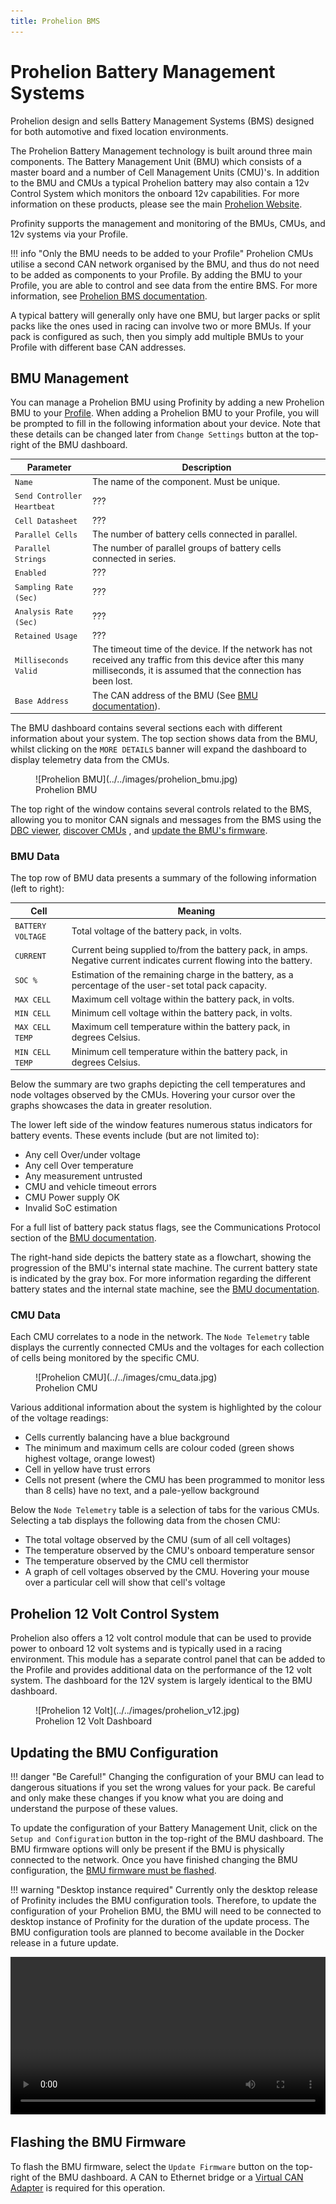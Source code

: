 ```yaml
---
title: Prohelion BMS
---
```


# Prohelion Battery Management Systems

Prohelion design and sells Battery Management Systems (BMS) designed for both automotive and fixed location environments.

The Prohelion Battery Management technology is built around three main components.  The Battery Management Unit (BMU) which consists of a master board and a number of Cell Management Units (CMU)'s.  In addition to the BMU and CMUs a typical Prohelion battery may also contain a 12v Control System which monitors the onboard 12v capabilities.  For more information on these products, please see the main [Prohelion Website](https://www.prohelion.com/product-category/bms/).

Profinity supports the management and monitoring of the BMUs, CMUs, and 12v systems via your Profile.

!!! info "Only the BMU needs to be added to your Profile"
    Prohelion CMUs utilise a second CAN network organised by the BMU, and thus do not need to be added as components to your Profile. By adding the BMU to your Profile, you are able to control and see data from the entire BMS. For more information, see [Prohelion BMS documentation](../../../Battery_Management_Systems/index.md).

A typical battery will generally only have one BMU, but larger packs or split packs like the ones used in racing can involve two or more BMUs.  If your pack is configured as such, then you simply add multiple BMUs to your Profile with different base CAN addresses.

## BMU Management

You can manage a Prohelion BMU using Profinity by adding a new Prohelion BMU to your [Profile](../../Getting_Started/Profiles.md). When adding a Prohelion BMU to your Profile, you will be prompted to fill in the following information about your device. Note that these details can be changed later from `Change Settings` button at the top-right of the BMU dashboard.

<!-- Finish this -->
|Parameter                  |Description                                                                                         |
|---------------------------|----------------------------------------------------------------------------------------------------|
|`Name`                     | The name of the component. Must be unique.                                                         |
|`Send Controller Heartbeat`| ??? |
|`Cell Datasheet`           | ??? |
|`Parallel Cells`           | The number of battery cells connected in parallel.                                                 |
|`Parallel Strings`         | The number of parallel groups of battery cells connected in series.                                |
|`Enabled`                  | ??? |
|`Sampling Rate (Sec)`      | ??? |
|`Analysis Rate (Sec)`      | ??? |
|`Retained Usage`           | ??? |
|`Milliseconds Valid`       | The timeout time of the device. If the network has not received any traffic from this device after this many milliseconds, it is assumed that the connection has been lost. |
|`Base Address`             | The CAN address of the BMU (See [BMU documentation](../../../Battery_Management_Systems/index.md)). |

The BMU dashboard contains several sections each with different information about your system. The top section shows data from the BMU, whilst clicking on the `MORE DETAILS` banner will expand the dashboard to display telemetry data from the CMUs.

<figure markdown>
![Prohelion BMU](../../images/prohelion_bmu.jpg)
<figcaption>Prohelion BMU</figcaption>
</figure>

The top right of the window contains several controls related to the BMS, allowing you to monitor CAN signals and messages from the BMS using the [DBC viewer](../../CAN_Utilities/CAN_Bus_DBC.md), [discover CMUs]() , and [update the BMU's firmware](#flashing-the-bmu-firmware).

### BMU Data

The top row of BMU data presents a summary of the following information (left to right):

| Cell              | Meaning                                                                                                                |
|-------------------|------------------------------------------------------------------------------------------------------------------------|
| `BATTERY VOLTAGE` | Total voltage of the battery pack, in volts.                                                                           |
| `CURRENT`         | Current being supplied to/from the battery pack, in amps. Negative current indicates current flowing into the battery. |
| `SOC %`           | Estimation of the remaining charge in the battery, as a percentage of the user-set total pack capacity.                |
| `MAX CELL`        | Maximum cell voltage within the battery pack, in volts.                                                                |
| `MIN CELL`        | Minimum cell voltage within the battery pack, in volts.                                                                |
| `MAX CELL TEMP`   | Maximum cell temperature within the battery pack, in degrees Celsius.                                                  |
| `MIN CELL TEMP`   | Minimum cell temperature within the battery pack, in degrees Celsius.                                                  |

<!--
| `Min mV`    | Minimum voltage cell in the pack, and its voltage. The example shows Node (CMU) 8, Cell 0 is minimum, at 3699mV                                                                        |
| `Max mV`    | Maximum voltage cell in the pack, and its voltage. The example shows Node (CMU) 14, Cell 7 is maximum, at 3799mV                                                                        |
| `Min C`     | Minimum temperature cell in the pack, and it's temperature       |  
| `Max C`     | Maximum temperature cell in the pack, and it's temperature       |
| `Pack mV`   | Total pack voltage                                               |
| `Pack mA`   | Total pack current                                               |
| `Balance +` | Balance threshold voltage                                        |
| `Balance -` | Balance threshold minimum voltage (balance voltage – hysteresis) | 
| `CMU Count` | CMU count in system                                              | -->

<!--The next row shows Precharge status information on the left:

| Cell             | Meaning                                                        |
|------------------|----------------------------------------------------------------|
| `Prechrg Status` | Current state (Idle, Precharge, Run, etc)                      |
|                  | Contactor 12V supply voltage presence (mV on v4 or older BMUs) | -->

Below the summary are two graphs depicting the cell temperatures and node voltages observed by the CMUs. Hovering your cursor over the graphs showcases the data in greater resolution.

<!--The buttons in the BMU section shows the various status flags, some flags are normal and show green when engaged, if buttons are showing orange or red then consult the BMU manual for more information. -->

<!-- Note that when not engaged or receiving messages from the control module the BMU will drop back to its safe precharge state which is the error state. -->

The lower left side of the window features numerous status indicators for battery events. These events include (but are not limited to):

- Any cell Over/under voltage
- Any cell Over temperature
- Any measurement untrusted
- CMU and vehicle timeout errors
- CMU Power supply OK
- Invalid SoC estimation

For a full list of battery pack status flags, see the Communications Protocol section of the [BMU documentation](../../../Battery_Management_Systems/index.md).

The right-hand side depicts the battery state as a flowchart, showing the progression of the BMU's internal state machine. The current battery state is indicated by the gray box. For more information regarding the different battery states and the internal state machine, see the [BMU documentation](../../../Battery_Management_Systems/index.md).

### CMU Data

Each CMU correlates to a node in the network. The `Node Telemetry` table displays the currently connected CMUs and the voltages for each collection of cells being monitored by the specific CMU. 

<!-- The information shown is:

| Cell            | Meaning                             |
|-----------------|-------------------------------------|
| `Node Number`   | CMU Serial Number                   |
| `PCB C`         | CMU circuit board (PCB) temperature |
| `Cell C`        | CMU external (cell) temperature     |
| `PCB C`         | CMU circuit board (PCB) temperature |
| `Cell 1 - 8 mV` | 1 – 8 cell voltage measurements     | -->

<figure markdown>
![Prohelion CMU](../../images/cmu_data.jpg)
<figcaption>Prohelion CMU</figcaption>
</figure>

Various additional information about the system is highlighted by the colour of the voltage readings:

- Cells currently balancing have a blue background
- The minimum and maximum cells <!--have bold text and -->are colour coded (green shows highest voltage, orange lowest)
- Cell in yellow have trust errors
- Cells not present (where the CMU has been programmed to monitor less than 8 cells) have no text, and a pale-yellow background

Below the `Node Telemetry` table is a selection of tabs for the various CMUs. Selecting a tab displays the following data from the chosen CMU:

- The total voltage observed by the CMU (sum of all cell voltages)
- The temperature observed by the CMU's onboard temperature sensor
- The temperature observed by the CMU cell thermistor
- A graph of cell voltages observed by the CMU. Hovering your mouse over a particular cell will show that cell's voltage

## Prohelion 12 Volt Control System

Prohelion also offers a 12 volt control module that can be used to provide power to onboard 12 volt systems and is typically used in a racing environment.  This module has a separate control panel that can be added to the Profile and provides additional data on the performance of the 12 volt system. The dashboard for the 12V system is largely identical to the BMU dashboard.

<figure markdown>
![Prohelion 12 Volt](../../images/prohelion_v12.jpg)
<figcaption>Prohelion 12 Volt Dashboard</figcaption>
</figure>

## Updating the BMU Configuration

!!! danger "Be Careful!"
    Changing the configuration of your BMU can lead to dangerous situations if you set the wrong values for your pack.  Be careful and only make these changes if you know what you are doing and understand the purpose of these values.

To update the configuration of your Battery Management Unit, click on the `Setup and Configuration` button in the top-right of the BMU dashboard. The BMU firmware options will only be present if the BMU is physically connected to the network. Once you have finished changing the BMU configuration, the [BMU firmware must be flashed](#flashing-the-bmu-firmware).

!!! warning "Desktop instance required"
    Currently only the desktop release of Profinity includes the BMU configuration tools. Therefore, to update the configuration of your Prohelion BMU, the BMU will need to be connected to desktop instance of Profinity for the duration of the update process. The BMU configuration tools are planned to become available in the Docker release in a future update.

<!-- Video needs to be update, requires a physical BMU -->
<video autoplay loop controls width="100%">
  <source src="../../video/ConfigBMU.mov" type="video/mp4">
  Your browser does not support the video tag.
</video>

## Flashing the BMU Firmware

To flash the BMU firmware, select the `Update Firmware` button on the top-right of the BMU dashboard.  A CAN to Ethernet bridge or a [Virtual CAN Adapter](../Adaptors/Virtual_CAN_Adapter.md) is required for this operation.